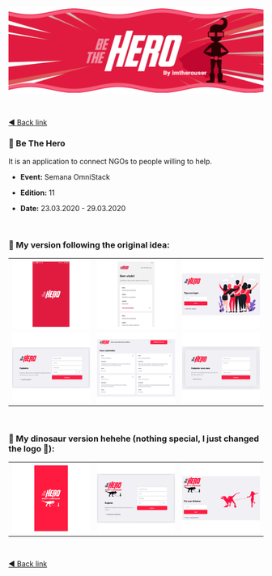 <p align="center">
  <a href="https://github.com/imtherouser/events/SemanaOmniStack/SO11-BeTheHero#🚀">
    <img src="screenshots/BeTheHero.gif">
  </a>
</p>

<br />

[◄ Back link](https://github.com/imtherouser/Studies/tree/master/study-codes/Rocketseat#🚀)

### 🔴 Be The Hero

It is an application to connect NGOs to people willing to help.

- **Event:** Semana OmniStack

- **Edition:** 11

- **Date:** 23.03.2020 - 29.03.2020

<br />

### 🔴 My version following the original idea:

<table>
  <tr>
    <td>
      <a href="screenshots/BIG-bethehero-screen-01.jpg#🚀">
        <img src="screenshots/MINI-bethehero-screen-01.png">
      </a>
    </td>
    <td>
      <a href="screenshots/BIG-bethehero-screen-02.jpg#🚀">
        <img src="screenshots/MINI-bethehero-screen-02.png">
      </a>
    </td>
    <td>
      <a href="screenshots/BIG-bethehero-screen-03.png#🚀">
        <img src="screenshots/MINI-bethehero-screen-03.png">
      </a>
    </td>
  </tr>
  <tr>
    <td>
      <a href="screenshots/BIG-bethehero-screen-04.png#🚀">
        <img src="screenshots/MINI-bethehero-screen-04.png">
      </a>
    </td>
    <td>
      <a href="screenshots/BIG-bethehero-screen-05.png#🚀">
        <img src="screenshots/MINI-bethehero-screen-05.png">
      </a>
    </td>
    <td>
      <a href="screenshots/BIG-bethehero-screen-06.png#🚀">
        <img src="screenshots/MINI-bethehero-screen-06.png">
      </a>
    </td>
  </tr>
</table>

<br />

### 🔴 My dinosaur version hehehe (nothing special, I just changed the logo 🤡):

<table>
  <tr>
    <td>
      <a href="screenshots/dinosaur/BIG-bethehero-screen-01.png#🚀">
        <img src="screenshots/dinosaur/MINI-bethehero-screen-01.png">
      </a>
    </td>
    <td>
      <a href="screenshots/dinosaur/BIG-bethehero-screen-02.png#🚀">
        <img src="screenshots/dinosaur/MINI-bethehero-screen-02.png">
      </a>
    </td>
    <td>
      <a href="screenshots/dinosaur/BIG-bethehero-screen-03.png#🚀">
        <img src="screenshots/dinosaur/MINI-bethehero-screen-03.png">
      </a>
    </td>
  </tr>
</table>

<br />

[◄ Back link](https://github.com/imtherouser/Studies/tree/master/study-codes/Rocketseat#🚀)
